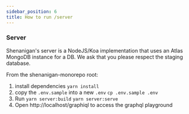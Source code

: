 ```yaml
---
sidebar_position: 6
title: How to run /server
---
```

### Server
  Shenanigan's server is a NodeJS/Koa implementation that uses an Atlas MongoDB instance for a DB. We ask that you please respect the staging database.
  
  From the shenanigan-monorepo root:
  1. install dependencies
       `yarn install`
  2. copy the `.env.sample` into a new `.env`
        `cp .env.sample .env`
  4. Run 
      `yarn server:build` 
      `yarn server:serve`
  8. Open http://localhost/graphiql to access the graphql playground
